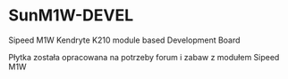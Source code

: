 # SunM1W-DEVEL
Sipeed M1W Kendryte K210 module based Development Board

Płytka została opracowana na potrzeby forum i zabaw z modułem Sipeed M1W 
